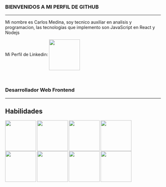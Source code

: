 ### BIENVENIDOS A MI PERFIL DE GITHUB
<hr>

Mi nombre es Carlos Medina, soy tecnico auxiliar en analisis y programacion, las tecnologias que implemento son JavaScript en React y Nodejs

Mi Perfil de Linkedin: <a href="https://www.linkedin.com/in/carlos-armando-medina-ramirez-326807212/"><img src="https://user-images.githubusercontent.com/92535945/167727054-02c2f88d-8995-4fd1-9cdc-e2f182d26171.png" align="center" width="100" ></a>

<br>

### Desarrollador Web Frontend
<hr>


## Habilidades
<img src="https://user-images.githubusercontent.com/92535945/167719335-30b0bf46-894b-4855-8fce-25915574f155.svg" align="left" width="100" >
<img src="https://user-images.githubusercontent.com/92535945/167719554-a9e0fee1-b338-4b1b-822e-f51565521500.svg" align="left" width="100" >
<img src="https://user-images.githubusercontent.com/92535945/167719560-081dc550-8c19-4b34-9e0f-4a05748f4652.svg" align="left" width="100" >

<img src="https://user-images.githubusercontent.com/92535945/167713859-40fed952-5dff-4597-b81c-3d9483b1e9b8.svg" align="left" width="100" >
<img src="https://user-images.githubusercontent.com/92535945/167721084-4477d844-680d-4343-9802-1f67f07dbd16.svg" align="left" width="100" >
<img src="https://user-images.githubusercontent.com/92535945/167721079-63463df8-5231-422c-ad32-fbd74653df03.svg" align="left" width="100" >
<img src="https://user-images.githubusercontent.com/92535945/167721765-2b80af9d-be1f-41f5-a50d-37a011405c58.svg" align="left" width="100" >

<img src="https://user-images.githubusercontent.com/92535945/167721762-8fc247b0-a4e0-40f2-a72b-7f27a2c9efff.svg" align="left" width="100" >


